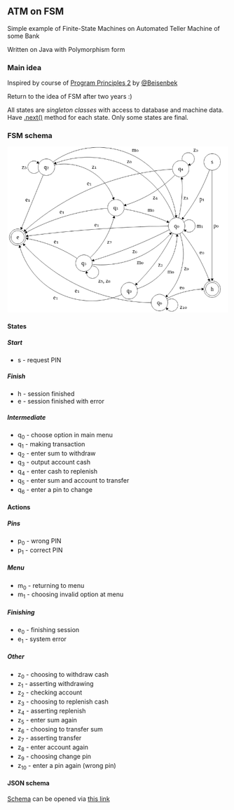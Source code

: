 ## ATM on FSM

Simple example of Finite-State Machines on Automated Teller Machine of some Bank

Written on Java with Polymorphism form

### Main idea

Inspired by course of [Program Principles 2](https://github.com/MeBr0/ProgrammingPrinciples2)
by [@Beisenbek](https://github.com/Beisenbek)

Return to the idea of FSM after two years :)

All states are _singleton classes_ with access to database and machine data. 
Have [.next()]() method for each state. 
Only some states are final.

### FSM schema

![fsm](fsm.png)

#### States

##### Start
* s - request PIN

##### Finish
* h - session finished
* e - session finished with error

##### Intermediate
* q<sub>0</sub> - choose option in main menu
* q<sub>1</sub> - making transaction
* q<sub>2</sub> - enter sum to withdraw
* q<sub>3</sub> - output account cash
* q<sub>4</sub> - enter cash to replenish
* q<sub>5</sub> - enter sum and account to transfer
* q<sub>6</sub> - enter a pin to change

#### Actions

##### Pins
* p<sub>0</sub> - wrong PIN
* p<sub>1</sub> - correct PIN

##### Menu
* m<sub>0</sub> - returning to menu
* m<sub>1</sub> - choosing invalid option at menu

##### Finishing
* e<sub>0</sub> - finishing session
* e<sub>1</sub> - system error

##### Other
* z<sub>0</sub> - choosing to withdraw cash
* z<sub>1</sub> - asserting withdrawing
* z<sub>2</sub> - checking account
* z<sub>3</sub> - choosing to replenish cash
* z<sub>4</sub> - asserting replenish
* z<sub>5</sub> - enter sum again
* z<sub>6</sub> - choosing to transfer sum
* z<sub>7</sub> - asserting transfer
* z<sub>8</sub> - enter account again
* z<sub>9</sub> - choosing change pin
* z<sub>10</sub> - enter a pin again (wrong pin)

#### JSON schema

[Schema](fsm.json) can be opened via [this link](https://markusfeng.com/projects/graph/)
